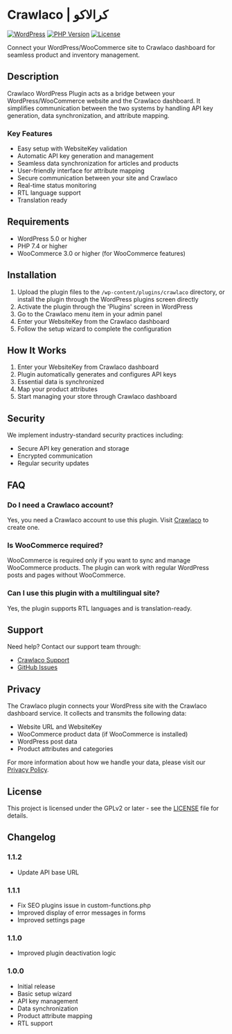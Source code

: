 # Crawlaco | کرالاکو

[![WordPress](https://img.shields.io/wordpress/v/crawlaco.svg)](https://wordpress.org/plugins/crawlaco/)
[![PHP Version](https://img.shields.io/badge/PHP-%3E%3D7.4-blue.svg)](https://php.net/)
[![License](https://img.shields.io/badge/License-GPLv2-blue.svg)](https://www.gnu.org/licenses/gpl-2.0.html)

Connect your WordPress/WooCommerce site to Crawlaco dashboard for seamless product and inventory management.

## Description

Crawlaco WordPress Plugin acts as a bridge between your WordPress/WooCommerce website and the Crawlaco dashboard. It simplifies communication between the two systems by handling API key generation, data synchronization, and attribute mapping.

### Key Features

- Easy setup with WebsiteKey validation
- Automatic API key generation and management
- Seamless data synchronization for articles and products
- User-friendly interface for attribute mapping
- Secure communication between your site and Crawlaco
- Real-time status monitoring
- RTL language support
- Translation ready

## Requirements

- WordPress 5.0 or higher
- PHP 7.4 or higher
- WooCommerce 3.0 or higher (for WooCommerce features)

## Installation

1. Upload the plugin files to the `/wp-content/plugins/crawlaco` directory, or install the plugin through the WordPress plugins screen directly
2. Activate the plugin through the 'Plugins' screen in WordPress
3. Go to the Crawlaco menu item in your admin panel
4. Enter your WebsiteKey from the Crawlaco dashboard
5. Follow the setup wizard to complete the configuration

## How It Works

1. Enter your WebsiteKey from Crawlaco dashboard
2. Plugin automatically generates and configures API keys
3. Essential data is synchronized
4. Map your product attributes
5. Start managing your store through Crawlaco dashboard

## Security

We implement industry-standard security practices including:

- Secure API key generation and storage
- Encrypted communication
- Regular security updates

## FAQ

### Do I need a Crawlaco account?

Yes, you need a Crawlaco account to use this plugin. Visit [Crawlaco](https://crawlaco.com) to create one.

### Is WooCommerce required?

WooCommerce is required only if you want to sync and manage WooCommerce products. The plugin can work with regular WordPress posts and pages without WooCommerce.

### Can I use this plugin with a multilingual site?

Yes, the plugin supports RTL languages and is translation-ready.

## Support

Need help? Contact our support team through:

- [Crawlaco Support](https://crawlaco.com/support)
- [GitHub Issues](https://github.com/Coilaco/crawlaco-wp-plugin/issues)

## Privacy

The Crawlaco plugin connects your WordPress site with the Crawlaco dashboard service. It collects and transmits the following data:

- Website URL and WebsiteKey
- WooCommerce product data (if WooCommerce is installed)
- WordPress post data
- Product attributes and categories

For more information about how we handle your data, please visit our [Privacy Policy](https://crawlaco.com/privacy).

## License

This project is licensed under the GPLv2 or later - see the [LICENSE](https://www.gnu.org/licenses/gpl-2.0.html) file for details.

## Changelog

### 1.1.2

- Update API base URL

### 1.1.1

* Fix SEO plugins issue in custom-functions.php
* Improved display of error messages in forms
* Improved settings page

### 1.1.0

- Improved plugin deactivation logic

### 1.0.0

- Initial release
- Basic setup wizard
- API key management
- Data synchronization
- Product attribute mapping
- RTL support
